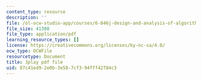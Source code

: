 ```yaml
---
content_type: resource
description: ''
file: /ol-ocw-studio-app/courses/6-046j-design-and-analysis-of-algorithms-spring-2015/87c41ed92e0b3e587cf394fff42784c3_QPk8MUtq5yA.pdf
file_size: 41300
file_type: application/pdf
learning_resource_types: []
license: https://creativecommons.org/licenses/by-nc-sa/4.0/
ocw_type: OCWFile
resourcetype: Document
title: 3play pdf file
uid: 87c41ed9-2e0b-3e58-7cf3-94fff42784c3
---
```

